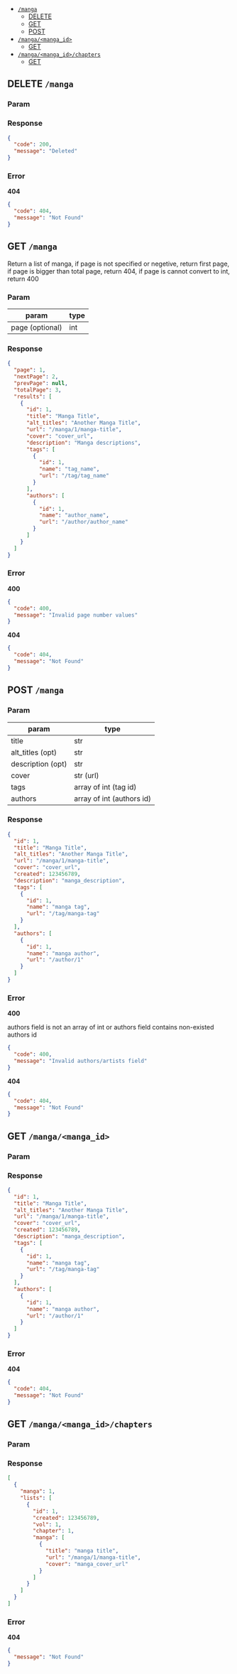 - [`/manga`](#manga)
  + [DELETE](#DELETE-manga)
  + [GET](#GET-manga)
  + [POST](#POST-manga)
- [`/manga/<manga_id>`](#manga<manga_id>)
  + [GET](#GET-manga<manga_id>)
- [`/manga/<manga_id>/chapters`](#manga<manga_id>chapters)
  + [GET](#GET-manga<manga_id>chapters)

## DELETE `/manga`

### Param


### Response
```json
{
  "code": 200,
  "message": "Deleted"
}
```

### Error
**404**
```json
{
  "code": 404,
  "message": "Not Found"
}
```

## GET `/manga`
Return a list of manga, if page is not specified or negetive, return first page,
if page is bigger than total page, return 404,
if page is cannot convert to int, return 400

### Param
param | type
--- | ---
page (optional) | int

### Response
```json
{
  "page": 1,
  "nextPage": 2,
  "prevPage": null,
  "totalPage": 3,
  "results": [
    {
      "id": 1,
      "title": "Manga Title",
      "alt_titles": "Another Manga Title",
      "url": "/manga/1/manga-title",
      "cover": "cover_url",
      "description": "Manga descriptions",
      "tags": [
        {
          "id": 1,
          "name": "tag_name",
          "url": "/tag/tag_name"
        }
      ],
      "authors": [
        {
          "id": 1,
          "name": "author_name",
          "url": "/author/author_name"
        }
      ]
    }
  ]
}
```

### Error
**400**
```json
{
  "code": 400,
  "message": "Invalid page number values"
}
```
**404**
```json
{
  "code": 404,
  "message": "Not Found"
}
```

## POST `/manga`

### Param
param | type
--- | ---
title | str
alt_titles (opt) | str
description (opt) | str
cover | str (url)
tags | array of int (tag id)
authors | array of int (authors id)

### Response
```json
{
  "id": 1,
  "title": "Manga Title",
  "alt_titles": "Another Manga Title",
  "url": "/manga/1/manga-title",
  "cover": "cover_url",
  "created": 123456789,
  "description": "manga_description",
  "tags": [
    {
      "id": 1,
      "name": "manga tag",
      "url": "/tag/manga-tag"
    }
  ],
  "authors": [
    {
      "id": 1,
      "name": "manga author",
      "url": "/author/1"
    }
  ]
}
```

### Error
**400**

authors field is not an array of int or authors field contains non-existed authors id
```json
{
  "code": 400,
  "message": "Invalid authors/artists field"
}
```
**404**
```json
{
  "code": 404,
  "message": "Not Found"
}
```

## GET `/manga/<manga_id>`

### Param


### Response
```json
{
  "id": 1,
  "title": "Manga Title",
  "alt_titles": "Another Manga Title",
  "url": "/manga/1/manga-title",
  "cover": "cover_url",
  "created": 123456789,
  "description": "manga_description",
  "tags": [
    {
      "id": 1,
      "name": "manga tag",
      "url": "/tag/manga-tag"
    }
  ],
  "authors": [
    {
      "id": 1,
      "name": "manga author",
      "url": "/author/1"
    }
  ]
}
```

### Error
**404**
```json
{
  "code": 404,
  "message": "Not Found"
}
```

## GET `/manga/<manga_id>/chapters`

### Param


### Response
```json
[
  {
    "manga": 1,
    "lists": [
      {
        "id": 1,
        "created": 123456789,
        "vol": 1,
        "chapter": 1,
        "manga": [
          {
            "title": "manga title",
            "url": "/manga/1/manga-title",
            "cover": "manga_cover_url"
          }
        ]
      }
    ]
  }
]
```

### Error
**404**
```json
{
  "message": "Not Found"
}
```

